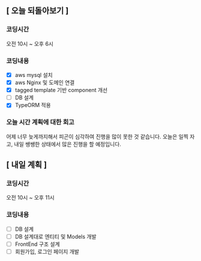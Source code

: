 ## [ 오늘 되돌아보기 ]

### 코딩시간

오전 10시 ~ 오후 6시

### 코딩내용

- [x] aws mysql 설치
- [x] aws Nginx 및 도메인 연결
- [x] tagged template 기반 component 개선
- [ ] DB 설계
- [x] TypeORM 적용

### 오늘 시간 계획에 대한 회고

어제 너무 늦게까지해서 피곤이 심각하여 진행을 많이 못한 것 같습니다.
오늘은 일찍 자고, 내일 쌩쌩한 상태에서 많은 진행을 할 예정입니다.

## [ 내일 계획 ]

### 코딩시간

오전 10시 ~ 오후 11시

### 코딩내용

- [ ] DB 설계
- [ ] DB 설계대로 엔티티 및 Models 개발
- [ ] FrontEnd 구조 설계
- [ ] 회원가입, 로그인 페이지 개발
